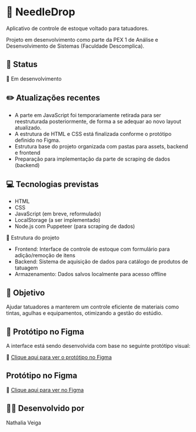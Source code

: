 # 🧪 NeedleDrop  
Aplicativo de controle de estoque voltado para tatuadores.

Projeto em desenvolvimento como parte da PEX 1 de Análise e Desenvolvimento de Sistemas (Faculdade Descomplica).

## 📌 Status  
🚧 Em desenvolvimento

## ✏️ Atualizações recentes  
- A parte em JavaScript foi temporariamente retirada para ser reestruturada posteriormente, de forma a se adequar ao novo layout atualizado.
- A estrutura de HTML e CSS está finalizada conforme o protótipo definido no Figma.
- Estrutura base do projeto organizada com pastas para assets, backend e frontend
- Preparação para implementação da parte de scraping de dados (backend)

## 💻 Tecnologias previstas  
- HTML  
- CSS  
- JavaScript (em breve, reformulado)   
- LocalStorage (a ser implementado)
- Node.js com Puppeteer (para scraping de dados)

🔧 Estrutura do projeto
- Frontend: Interface de controle de estoque com formulário para adição/remoção de itens
- Backend: Sistema de aquisição de dados para catálogo de produtos de tatuagem
- Armazenamento: Dados salvos localmente para acesso offline

## 🎯 Objetivo  
Ajudar tatuadores a manterem um controle eficiente de materiais como tintas, agulhas e equipamentos, otimizando a gestão do estúdio.

## 🎨 Protótipo no Figma  
A interface está sendo desenvolvida com base no seguinte protótipo visual:

🔗 [Clique aqui para ver o protótipo no Figma](assets/img/prototipo_figma.png)

## Protótipo no Figma

🔗 [Clique aqui para ver no Figma](https://www.figma.com/design/BtZZUaWncc7f4laaqRZzGw/NeedleDrop?node-id=5-2&t=C0RCKeZfg2D8Uw3W-0)

## 👩‍💻 Desenvolvido por  
Nathalia Veiga
